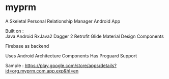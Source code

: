 # myprm
A Skeletal Personal Relationship Manager Android App

Built on :  
      Java
      Android
         RxJava2
         Dagger 2
         Retrofit
         Glide
         Material Design Components

Firebase as backend

Uses Android Architecture Components
Has Proguard Support

Sample : 
https://play.google.com/store/apps/details?id=org.myprm.com.app.exp&hl=en



